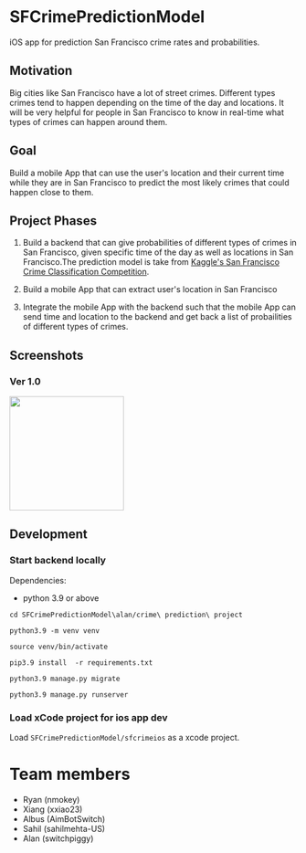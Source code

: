 # SFCrimePredictionModel
iOS app for prediction San Francisco crime rates and probabilities.

## Motivation

Big cities like San Francisco have a lot of street crimes. Different types crimes tend to happen depending on the time of the day and locations. It will be very helpful for people in San Francisco to know in real-time what types of crimes can happen around them.

## Goal

Build a mobile App that can use the user's location and their current time while they are in San Francisco to predict the most likely crimes that could happen close to them.

## Project Phases

1. Build a backend that can give probabilities of different types of crimes in San Francisco, given specific time of the day as well as locations in San Francisco.The prediction model is take from [Kaggle's San Francisco Crime Classification Competition](https://www.kaggle.com/c/sf-crime/code). 

2. Build a mobile App that can extract user's location in San Francisco

3. Integrate the mobile App with the backend such that the mobile App can send time and location to the backend and get back a list of probailities of different types of crimes.

## Screenshots

### Ver 1.0
<img src="https://user-images.githubusercontent.com/756243/202640802-21d0f2c5-07f6-44d7-9e57-858a6e3b5ae4.png" width="200">

## Development

### Start backend locally

Dependencies:

- python 3.9 or above

```
cd SFCrimePredictionModel\alan/crime\ prediction\ project

python3.9 -m venv venv

source venv/bin/activate

pip3.9 install  -r requirements.txt

python3.9 manage.py migrate

python3.9 manage.py runserver
```

### Load xCode project for ios app dev

Load `SFCrimePredictionModel/sfcrimeios` as a xcode project.

# Team members
- Ryan (nmokey)
- Xiang (xxiao23)
- Albus (AimBotSwitch)
- Sahil (sahilmehta-US)
- Alan (switchpiggy)

